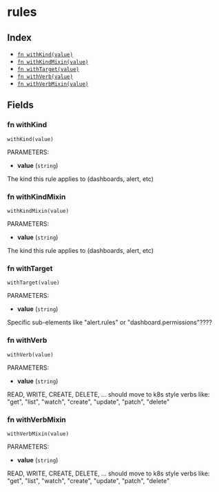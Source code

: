 # rules



## Index

* [`fn withKind(value)`](#fn-withkind)
* [`fn withKindMixin(value)`](#fn-withkindmixin)
* [`fn withTarget(value)`](#fn-withtarget)
* [`fn withVerb(value)`](#fn-withverb)
* [`fn withVerbMixin(value)`](#fn-withverbmixin)

## Fields

### fn withKind

```jsonnet
withKind(value)
```

PARAMETERS:

* **value** (`string`)

The kind this rule applies to (dashboards, alert, etc)
### fn withKindMixin

```jsonnet
withKindMixin(value)
```

PARAMETERS:

* **value** (`string`)

The kind this rule applies to (dashboards, alert, etc)
### fn withTarget

```jsonnet
withTarget(value)
```

PARAMETERS:

* **value** (`string`)

Specific sub-elements like "alert.rules" or "dashboard.permissions"????
### fn withVerb

```jsonnet
withVerb(value)
```

PARAMETERS:

* **value** (`string`)

READ, WRITE, CREATE, DELETE, ...
should move to k8s style verbs like: "get", "list", "watch", "create", "update", "patch", "delete"
### fn withVerbMixin

```jsonnet
withVerbMixin(value)
```

PARAMETERS:

* **value** (`string`)

READ, WRITE, CREATE, DELETE, ...
should move to k8s style verbs like: "get", "list", "watch", "create", "update", "patch", "delete"